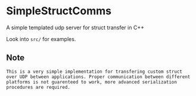 # SimpleStructComms
 A simple templated udp server for struct transfer in C++

 Look into `src/` for examples.

 ## Note
 `This is a very simple implementation for transfering custom struct over UDP between applications. Proper communication between different platforms is not guarenteed to work, more advanced serialization procedures are required.`
